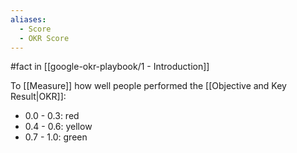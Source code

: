 ```yaml
---
aliases:
  - Score
  - OKR Score
---
```

#fact in [[google-okr-playbook/1 - Introduction]]

To [[Measure]] how well people performed the [[Objective and Key Result|OKR]]:

- 0.0 - 0.3: red
- 0.4 - 0.6: yellow
- 0.7 - 1.0: green